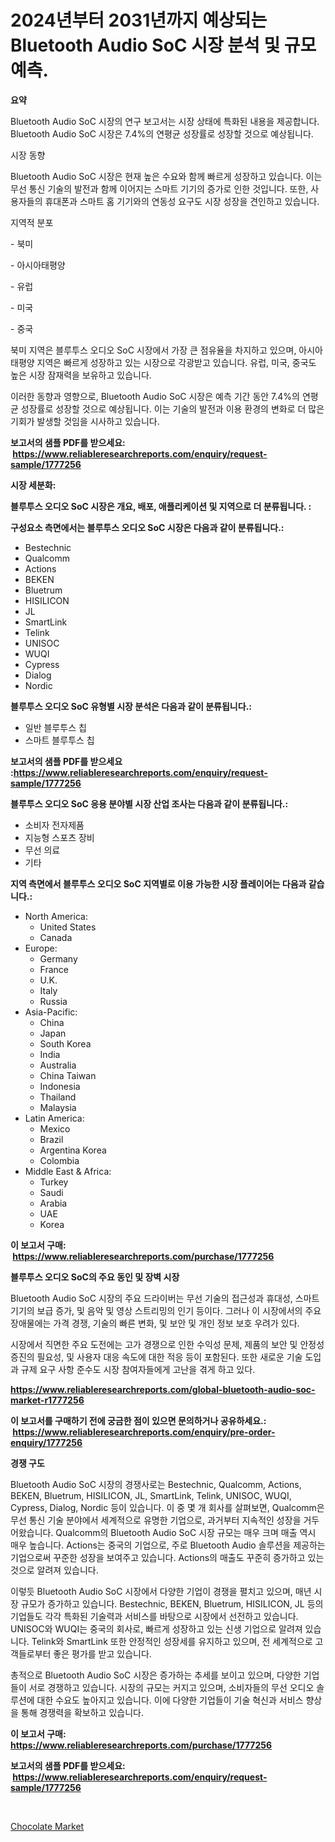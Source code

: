<p><h1>2024년부터 2031년까지 예상되는 Bluetooth Audio SoC 시장 분석 및 규모 예측.</h1></p><p><strong>요약</strong></p>
<p><p>Bluetooth Audio SoC 시장의 연구 보고서는 시장 상태에 특화된 내용을 제공합니다. Bluetooth Audio SoC 시장은 7.4%의 연평균 성장률로 성장할 것으로 예상됩니다.</p><p>시장 동향</p><p>Bluetooth Audio SoC 시장은 현재 높은 수요와 함께 빠르게 성장하고 있습니다. 이는 무선 통신 기술의 발전과 함께 이어지는 스마트 기기의 증가로 인한 것입니다. 또한, 사용자들의 휴대폰과 스마트 홈 기기와의 연동성 요구도 시장 성장을 견인하고 있습니다.</p><p>지역적 분포</p><p>- 북미</p><p>- 아시아태평양</p><p>- 유럽</p><p>- 미국</p><p>- 중국</p><p>북미 지역은 블루투스 오디오 SoC 시장에서 가장 큰 점유율을 차지하고 있으며, 아시아태평양 지역은 빠르게 성장하고 있는 시장으로 각광받고 있습니다. 유럽, 미국, 중국도 높은 시장 잠재력을 보유하고 있습니다.</p><p>이러한 동향과 영향으로, Bluetooth Audio SoC 시장은 예측 기간 동안 7.4%의 연평균 성장률로 성장할 것으로 예상됩니다. 이는 기술의 발전과 이용 환경의 변화로 더 많은 기회가 발생할 것임을 시사하고 있습니다.</p></p>
<p><strong>보고서의 샘플 PDF를 받으세요: &nbsp;<a href="https://www.reliableresearchreports.com/enquiry/request-sample/1777256">https://www.reliableresearchreports.com/enquiry/request-sample/1777256</a></strong></p>
<p><strong>시장 세분화:</strong></p>
<p><strong> 블루투스 오디오 SoC 시장은 개요, 배포, 애플리케이션 및 지역으로 더 분류됩니다. :</strong></p>
<p><strong>구성요소 측면에서는 블루투스 오디오 SoC 시장은 다음과 같이 분류됩니다.:</strong></p>
<p><ul><li>Bestechnic</li><li>Qualcomm</li><li>Actions</li><li>BEKEN</li><li>Bluetrum</li><li>HISILICON</li><li>JL</li><li>SmartLink</li><li>Telink</li><li>UNISOC</li><li>WUQI</li><li>Cypress</li><li>Dialog</li><li>Nordic</li></ul></p>
<p><strong> 블루투스 오디오 SoC 유형별 시장 분석은 다음과 같이 분류됩니다.:</strong></p>
<p><ul><li>일반 블루투스 칩</li><li>스마트 블루투스 칩</li></ul></p>
<p><strong>보고서의 샘플 PDF를 받으세요 :<a href="https://www.reliableresearchreports.com/enquiry/request-sample/1777256">https://www.reliableresearchreports.com/enquiry/request-sample/1777256</a></strong></p>
<p><strong> 블루투스 오디오 SoC 응용 분야별 시장 산업 조사는 다음과 같이 분류됩니다.:</strong></p>
<p><ul><li>소비자 전자제품</li><li>지능형 스포츠 장비</li><li>무선 의료</li><li>기타</li></ul></p>
<p><strong>지역 측면에서 블루투스 오디오 SoC 지역별로 이용 가능한 시장 플레이어는 다음과 같습니다.:</strong></p>
<p><ul>
    <li>
        North America:
        <ul>
            <li>United States</li>
            <li>Canada</li>
        </ul>
    </li>
    <li>
        Europe:
        <ul>
            <li>Germany</li>
            <li>France</li>
            <li>U.K.</li>
            <li>Italy</li>
            <li>Russia</li>
        </ul>
    </li>
    <li>
        Asia-Pacific:
        <ul>
            <li>China</li>
            <li>Japan</li>
            <li>South Korea</li>
            <li>India</li>
            <li>Australia</li>
            <li>China Taiwan</li>
            <li>Indonesia</li>
            <li>Thailand</li>
            <li>Malaysia</li>
        </ul>
    </li>
    <li>
        Latin America:
        <ul>
            <li>Mexico</li>
            <li>Brazil</li>
            <li>Argentina Korea</li>
            <li>Colombia</li>
        </ul>
    </li>
    <li>
        Middle East & Africa:
        <ul>
            <li>Turkey</li>
            <li>Saudi</li>
            <li>Arabia</li>
            <li>UAE</li>
            <li>Korea</li>
        </ul>
    </li>
    </ul></p>
<p><strong>이 보고서 구매: &nbsp;<a href="https://www.reliableresearchreports.com/purchase/1777256">https://www.reliableresearchreports.com/purchase/1777256</a></strong></p>
<p><strong>블루투스 오디오 SoC의 주요 동인 및 장벽 시장</strong></p>
<p><p>Bluetooth Audio SoC 시장의 주요 드라이버는 무선 기술의 접근성과 휴대성, 스마트 기기의 보급 증가, 및 음악 및 영상 스트리밍의 인기 등이다. 그러나 이 시장에서의 주요 장애물에는 가격 경쟁, 기술의 빠른 변화, 및 보안 및 개인 정보 보호 우려가 있다.</p><p>시장에서 직면한 주요 도전에는 고가 경쟁으로 인한 수익성 문제, 제품의 보안 및 안정성 증진의 필요성, 및 사용자 대응 속도에 대한 적응 등이 포함된다. 또한 새로운 기술 도입과 규제 요구 사항 준수도 시장 참여자들에게 고난을 겪게 하고 있다.</p></p>
<p><strong><a href="https://www.reliableresearchreports.com/global-bluetooth-audio-soc-market-r1777256">https://www.reliableresearchreports.com/global-bluetooth-audio-soc-market-r1777256</a></strong></p>
<p><strong>이 보고서를 구매하기 전에 궁금한 점이 있으면 문의하거나 공유하세요.: &nbsp;<a href="https://www.reliableresearchreports.com/enquiry/pre-order-enquiry/1777256">https://www.reliableresearchreports.com/enquiry/pre-order-enquiry/1777256</a></strong></p>
<p><strong>경쟁 구도</strong></p>
<p><p>Bluetooth Audio SoC 시장의 경쟁사로는 Bestechnic, Qualcomm, Actions, BEKEN, Bluetrum, HISILICON, JL, SmartLink, Telink, UNISOC, WUQI, Cypress, Dialog, Nordic 등이 있습니다. 이 중 몇 개 회사를 살펴보면, Qualcomm은 무선 통신 기술 분야에서 세계적으로 유명한 기업으로, 과거부터 지속적인 성장을 거두어왔습니다. Qualcomm의 Bluetooth Audio SoC 시장 규모는 매우 크며 매출 역시 매우 높습니다. Actions는 중국의 기업으로, 주로 Bluetooth Audio 솔루션을 제공하는 기업으로써 꾸준한 성장을 보여주고 있습니다. Actions의 매출도 꾸준히 증가하고 있는 것으로 알려져 있습니다.</p><p>이렇듯 Bluetooth Audio SoC 시장에서 다양한 기업이 경쟁을 펼치고 있으며, 매년 시장 규모가 증가하고 있습니다. Bestechnic, BEKEN, Bluetrum, HISILICON, JL 등의 기업들도 각각 특화된 기술력과 서비스를 바탕으로 시장에서 선전하고 있습니다. UNISOC와 WUQI는 중국의 회사로, 빠르게 성장하고 있는 신생 기업으로 알려져 있습니다. Telink와 SmartLink 또한 안정적인 성장세를 유지하고 있으며, 전 세계적으로 고객들로부터 좋은 평가를 받고 있습니다.</p><p>총적으로 Bluetooth Audio SoC 시장은 증가하는 추세를 보이고 있으며, 다양한 기업들이 서로 경쟁하고 있습니다. 시장의 규모는 커지고 있으며, 소비자들의 무선 오디오 솔루션에 대한 수요도 높아지고 있습니다. 이에 다양한 기업들이 기술 혁신과 서비스 향상을 통해 경쟁력을 확보하고 있습니다.</p></p>
<p><strong>이 보고서 구매: &nbsp; <a href="https://www.reliableresearchreports.com/purchase/1777256">https://www.reliableresearchreports.com/purchase/1777256</a></strong></p>
<p><strong>보고서의 샘플 PDF를 받으세요: &nbsp;<a href="https://www.reliableresearchreports.com/enquiry/request-sample/1777256">https://www.reliableresearchreports.com/enquiry/request-sample/1777256</a></strong><strong></strong></p>
<p>&nbsp;</p>
<p><p><a href="https://fearless-okapi-6c8.notion.site/Chocolate-Market-Insight-Market-Trends-Growth-Forecasted-from-2024-TO-2031-81a4b2f588af4cf0a21ceaedb6d6c238">Chocolate Market</a></p></p>